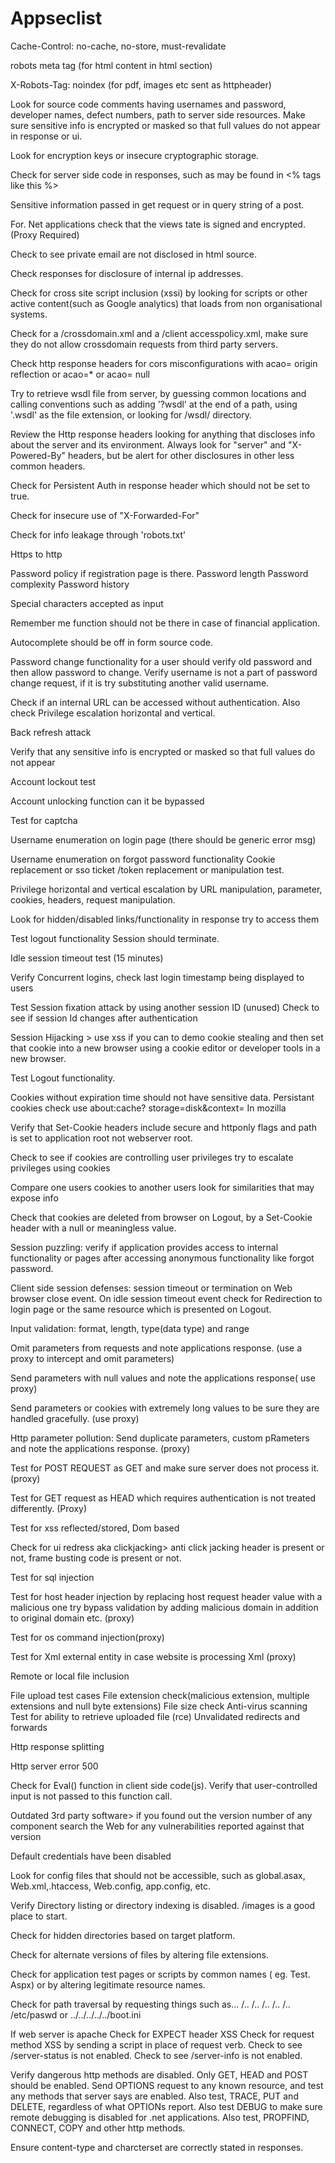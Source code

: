 # Appseclist
Cache-Control: no-cache, no-store, must-revalidate

robots meta tag
<Meta name="robots" content="noindex" />
(for html content in html <head> section) 

X-Robots-Tag: noindex
(for pdf, images etc sent as httpheader)

Look for source code comments having usernames and password, developer names, defect numbers, path to server side resources. Make sure sensitive info is encrypted or masked so that full values do not appear in response or ui. 

Look for encryption keys or insecure cryptographic storage.

Check for server side code in responses, such as may be found in <% tags like this %>

Sensitive information passed in get request or in query string of a post.

For. Net applications check that the views tate is signed and encrypted.(Proxy Required)

Check to see private email are not disclosed in html source.

Check responses for disclosure of internal ip addresses.

Check for cross site script inclusion (xssi) by looking for scripts or other active content(such as Google analytics) that loads from non organisational systems.

Check for a /crossdomain.xml and  a /client accesspolicy.xml, make sure they do not allow crossdomain requests from third party servers.

Check http response headers for cors misconfigurations with acao= origin reflection or acao=* or acao= null

Try to retrieve wsdl file from server, by guessing common locations and calling conventions such as adding '?wsdl' at the end of a path, using '.wsdl' as the file extension, or looking for /wsdl/ directory.

Review the Http response headers looking for anything that discloses info about the server and its environment. Always look for "server" and "X-Powered-By" headers, but be alert for other disclosures in other less common headers.

Check for Persistent Auth in response header which should not be set to true. 

Check for insecure use of "X-Forwarded-For" 

Check for info leakage through 'robots.txt'

Https to http 

Password policy if registration page is there. 
Password length
Password complexity 
Password history

Special characters accepted as input

Remember me function should not be there in case of financial application. 

Autocomplete should be off in form source code. 


Password change functionality for a user should verify old password and then allow password to change. 
Verify username is not a part of password change request, if it is try substituting another valid username. 

Check if an internal URL can be accessed without authentication. 
Also check Privilege escalation horizontal and vertical. 

Back refresh attack

Verify that any sensitive info is encrypted or masked so that full values do not appear

Account lockout test 

Account unlocking function can it be bypassed

Test for captcha 

Username enumeration on login page (there should be generic error msg) 

Username enumeration on forgot password functionality 
Cookie replacement or sso ticket /token replacement or manipulation test. 

Privilege horizontal and vertical escalation by URL manipulation, parameter, cookies, headers, request manipulation. 

Look for hidden/disabled links/functionality in response try to access them

Test logout functionality Session should terminate. 


Idle session timeout test (15 minutes) 

Verify Concurrent logins, check last login timestamp being displayed to users

Test Session fixation attack by using another session ID (unused) 
Check to see if session Id changes after authentication 


Session Hijacking > use xss if you can to demo cookie stealing and then set that cookie into a new browser using a cookie editor or developer tools in a new browser.

Test Logout functionality.

Cookies without expiration time should not have sensitive data.
Persistant cookies check use about:cache? storage=disk&context=
In mozilla

Verify that Set-Cookie headers include secure and httponly flags and path is set to application root not webserver root. 

Check to see if cookies are controlling user privileges try to escalate privileges using cookies 

Compare one users cookies to another users look for similarities that may expose info

Check that cookies are deleted from browser on Logout, by a Set-Cookie header with a null or meaningless value. 

Session puzzling: verify if application provides access to internal functionality or pages after accessing anonymous functionality like forgot password. 

Client side session defenses: session timeout or termination on Web browser close event. 
On idle session timeout event check for Redirection to login page or the same resource which is presented on Logout. 

Input validation: format, length, type(data type) and range

Omit parameters from requests and note applications response. (use a proxy to intercept and omit parameters) 

Send parameters with null values and note the applications response( use proxy) 

Send parameters or cookies with extremely long values to be sure they are handled gracefully. (use proxy) 

Http parameter pollution: Send duplicate parameters, custom pRameters and note the applications response. (proxy) 

Test for POST REQUEST  as GET and make sure server does not process it. (proxy) 

Test for GET request as HEAD which requires authentication is not treated differently. (Proxy)

Test for xss reflected/stored, Dom based 

Check for ui redress aka clickjacking> anti click jacking header is present or not, frame busting code is present or not. 

Test for sql injection 

Test for host header injection by replacing host request  header value with a malicious one try bypass validation by adding malicious domain in addition to original domain etc. (proxy) 

Test for os command injection(proxy) 

Test for Xml external entity in case website is processing Xml (proxy) 

Remote or local file inclusion

File upload test cases
File extension check(malicious extension, multiple extensions and null byte extensions) 
File size check
Anti-virus scanning
Test for ability to retrieve uploaded file (rce) 
Unvalidated redirects and forwards

Http response splitting

Http server error 500

Check for Eval() function in client side code(js). Verify that user-controlled input is not passed to this function call. 

Outdated 3rd party software> if you found out the version number of any component search the Web for any vulnerabilities reported against that version

Default credentials have been disabled

Look for config files that should not be accessible, such as global.asax, Web.xml,.htaccess, Web.config, app.config, etc. 

Verify Directory listing or directory indexing is disabled. /images is a good place to start. 

Check for hidden directories based on target platform. 

Check for alternate versions of files by altering file extensions. 

Check for application test pages or scripts by common names ( eg. Test. Aspx) or by altering legitimate resource names. 

Check for path traversal by requesting things such as... /.. /.. /.. /.. /.. /etc/paswd or ../../../../../boot.ini

If web server is apache 
Check for EXPECT header XSS
Check for request method XSS by sending a script in place of request verb. 
Check to see /server-status is not enabled. 
Check to see /server-info is not enabled. 

Verify dangerous http methods are disabled. 
Only GET, HEAD and POST should be enabled. 
Send OPTIONS request to any known resource, and test any methods that server says are enabled. 
Also test, TRACE, PUT and DELETE, regardless of what OPTIONs report. 
Also test DEBUG to make sure remote debugging is disabled for .net applications. 
Also test, PROPFIND, CONNECT, COPY and other http methods. 

Ensure content-type and charcterset are correctly stated in responses.
